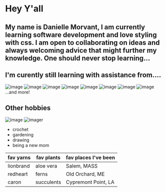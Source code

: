 # Hey Y'all

## My name is Danielle Morvant, I am currently learning software development and love styling with css. I am open to collaborating on ideas and always welcoming advice that might further my knowledge. One should never stop learning...

## I'm curently still learning with assistance from....
![image](https://img.shields.io/badge/GitHub-100000?style=for-the-badge&logo=github&logoColor=white)
![image](https://img.shields.io/badge/Slack-4A154B?style=for-the-badge&logo=slack&logoColor=white)
![image](https://img.shields.io/badge/Google%20Meet-00897B?style=for-the-badge&logo=google-meet&logoColor=white)
![image](https://img.shields.io/badge/VSCode-0078D4?style=for-the-badge&logo=visual%20studio%20code&logoColor=white)
![image](https://img.shields.io/badge/Postman-FF6C37?style=for-the-badge&logo=Postman&logoColor=white)
![image](https://img.shields.io/badge/Windows_11-0078d4?style=for-the-badge&logo=windows-11&logoColor=white)
![image](https://img.shields.io/badge/Gmail-D14836?style=for-the-badge&logo=gmail&logoColor=white)
![image](https://img.shields.io/badge/Discord-5865F2?style=for-the-badge&logo=discord&logoColor=white)
...and more!

## Other hobbies

![image](https://img.shields.io/badge/Steam-000000?style=for-the-badge&logo=steam&logoColor=white)
![imager](https://img.shields.io/badge/Xbox-107C10?style=for-the-badge&logo=xbox&logoColor=white)

- crochet
- gardening
- drawing
- being a new mom

|fav yarns|fav plants|fav places I've been|
|---------|----------|--------------------|
|lionbrand|aloe vera |Salem, MASS         |
|redheart |ferns     |Old Orchard, ME     |
|caron    |succulents|Cypremont Point, LA |
